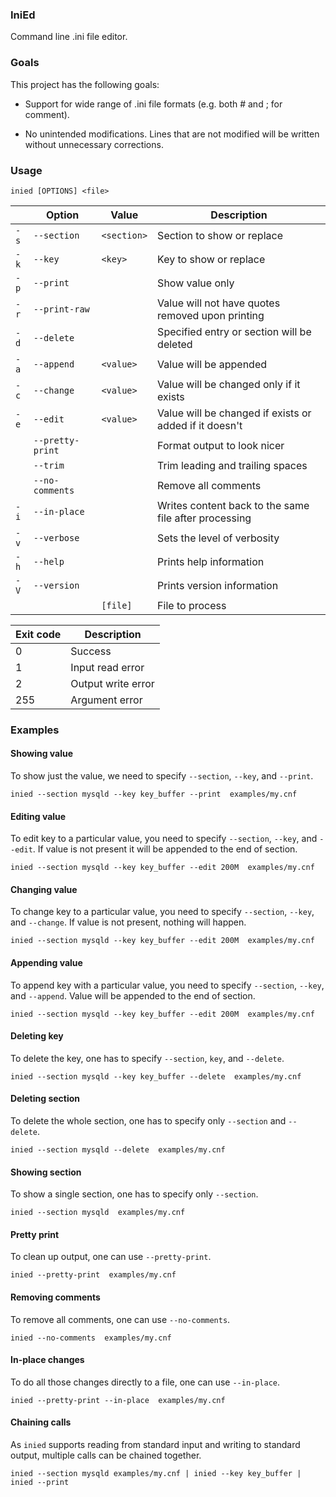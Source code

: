 ### IniEd ###

Command line .ini file editor.


### Goals ###

This project has the following goals:

* Support for wide range of .ini file formats (e.g. both # and ; for comment).

* No unintended modifications. Lines that are not modified will be written
  without unnecessary corrections.


### Usage ###

    inied [OPTIONS] <file>

|      | Option           | Value       | Description                                            |
|------|------------------|-------------|--------------------------------------------------------|
| `-s` | `--section`      | `<section>` | Section to show or replace                             |
| `-k` | `--key`          | `<key>`     | Key to show or replace                                 |
| `-p` | `--print`        |             | Show value only                                        |
| `-r` | `--print-raw`    |             | Value will not have quotes removed upon printing       |
| `-d` | `--delete`       |             | Specified entry or section will be deleted             |
| `-a` | `--append`       | `<value>`   | Value will be appended                                 |
| `-c` | `--change`       | `<value>`   | Value will be changed only if it exists                |
| `-e` | `--edit`         | `<value>`   | Value will be changed if exists or added if it doesn't |
|      | `--pretty-print` |             | Format output to look nicer                            |
|      | `--trim`         |             | Trim leading and trailing spaces                       |
|      | `--no-comments`  |             | Remove all comments                                    |
| `-i` | `--in-place`     |             | Writes content back to the same file after processing  |
| `-v` | `--verbose`      |             | Sets the level of verbosity                            |
| `-h` | `--help`         |             | Prints help information                                |
| `-V` | `--version`      |             | Prints version information                             |
|      |                  | `[file]`    | File to process                                        |

| Exit code | Description        |
|-----------|--------------------|
| 0         | Success            |
| 1         | Input read error   |
| 2         | Output write error |
| 255       | Argument error     |


### Examples ###

#### Showing value ####

To show just the value, we need to specify `--section`, `--key`, and `--print`.

    inied --section mysqld --key key_buffer --print  examples/my.cnf

#### Editing value ####

To edit key to a particular value, you need to specify `--section`, `--key`, and
`--edit`. If value is not present it will be appended to the end of section.

    inied --section mysqld --key key_buffer --edit 200M  examples/my.cnf

#### Changing value ####

To change key to a particular value, you need to specify `--section`, `--key`,
and `--change`. If value is not present, nothing will happen.

    inied --section mysqld --key key_buffer --edit 200M  examples/my.cnf

#### Appending value ####

To append key with a particular value, you need to specify `--section`, `--key`,
and `--append`. Value will be appended to the end of section.

    inied --section mysqld --key key_buffer --edit 200M  examples/my.cnf

#### Deleting key ####

To delete the key, one has to specify `--section`, `key`, and `--delete`.

    inied --section mysqld --key key_buffer --delete  examples/my.cnf

#### Deleting section ####

To delete the whole section, one has to specify only `--section` and `--delete`.

    inied --section mysqld --delete  examples/my.cnf

#### Showing section ####

To show a single section, one has to specify only `--section`.

    inied --section mysqld  examples/my.cnf

#### Pretty print ####

To clean up output, one can use `--pretty-print`.

    inied --pretty-print  examples/my.cnf

#### Removing comments ####

To remove all comments, one can use `--no-comments`.

    inied --no-comments  examples/my.cnf

#### In-place changes ####

To do all those changes directly to a file, one can use `--in-place`.

    inied --pretty-print --in-place  examples/my.cnf

#### Chaining calls ####

As `inied` supports reading from standard input and writing to standard output,
multiple calls can be chained together.

    inied --section mysqld examples/my.cnf | inied --key key_buffer | inied --print

